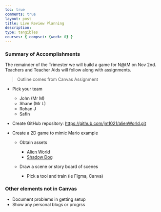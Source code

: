 ```yaml
---
toc: true
comments: true
layout: post
title: Live Review Planning
description: 
type: tangibles
courses: { compsci: {week: 0} }
---
```


### Summary of Accomplishments

The remainder of the Trimester we will build a game for N@tM on Nov 2nd.  Teachers and Teacher Aids will follow along with assignments.

> Outline comes from Canvas Assignment

- Pick your team
  - John (Mr M)
  - Shane (Mr L)
  - Rohan J
  - Safin

- Create GitHub repository: https://github.com/jm1021/alienWorld.git

- Create a 2D game to mimic Mario example

  - Obtain assets
    - [Alien World]({{site.baseurl}}/images/alien_planet.jpg)
    - [Shadow Dog]({{site.baseurl}}/images/shadow_dog.png)

  - Draw a scene or story board of scenes
    - Pick a tool and train (ie Figma, Canva)

### Other elements not in Canvas

- Document problems in getting setup
- Show any personal blogs or progrss
